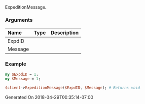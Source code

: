 ExpeditionMessage.
### Arguments
**Name**|**Type**|**Description**
:---|:---|:---
ExpdID||
Message||

### Example

```perl
my $ExpdID = 1;
my $Message = 1;

$client->ExpeditionMessage($ExpdID, $Message); # Returns void
```


Generated On 2018-04-29T00:35:14-07:00